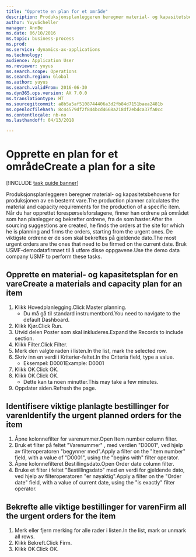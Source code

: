 ```yaml
--- 
title: "Opprette en plan for et område"
description: Produksjonsplanleggeren beregner material- og kapasitetsbehovene for produksjonen av en bestemt vare.
author: YuyuScheller
manager: AnnBe
ms.date: 06/10/2016
ms.topic: business-process
ms.prod: 
ms.service: dynamics-ax-applications
ms.technology: 
audience: Application User
ms.reviewer: yuyus
ms.search.scope: Operations
ms.search.region: Global
ms.author: yuyus
ms.search.validFrom: 2016-06-30
ms.dyn365.ops.version: AX 7.0.0
ms.translationtype: HT
ms.sourcegitcommit: a8b5a5af5108744406a3d2fb84d7151baea2481b
ms.openlocfilehash: 8c44579df2f844bcd4668a218df2ebdca37fa0cc
ms.contentlocale: nb-no
ms.lasthandoff: 04/13/2018

---
```

# <a name="create-a-plan-for-a-site"></a><span data-ttu-id="627b5-103">Opprette en plan for et område</span><span class="sxs-lookup"><span data-stu-id="627b5-103">Create a plan for a site</span></span>

[!INCLUDE [task guide banner](../../includes/task-guide-banner.md)]

<span data-ttu-id="627b5-104">Produksjonsplanleggeren beregner material- og kapasitetsbehovene for produksjonen av en bestemt vare.</span><span class="sxs-lookup"><span data-stu-id="627b5-104">The production planner calculates the material and capacity requirements for the production of a specific item.</span></span> <span data-ttu-id="627b5-105">Når du har opprettet forespørselsforslagene, finner han ordrene på området som han planlegger og bekrefter ordrene, fra de som haster.</span><span class="sxs-lookup"><span data-stu-id="627b5-105">After the sourcing suggestions are created, he finds the orders at the site for which he is planning and firms the orders, starting from the urgent ones.</span></span> <span data-ttu-id="627b5-106">De viktigste ordrene er de som skal bekreftes på gjeldende dato.</span><span class="sxs-lookup"><span data-stu-id="627b5-106">The most urgent orders are the ones that need to be firmed on the current date.</span></span> <span data-ttu-id="627b5-107">Bruk USMF-demodatafirmaet til å utføre disse oppgavene.</span><span class="sxs-lookup"><span data-stu-id="627b5-107">Use the demo data company USMF to perform these tasks.</span></span>


## <a name="create-a-materials-and-capacity-plan-for-an-item"></a><span data-ttu-id="627b5-108">Opprette en material- og kapasitetsplan for en vare</span><span class="sxs-lookup"><span data-stu-id="627b5-108">Create a materials and capacity plan for an item</span></span>
1. <span data-ttu-id="627b5-109">Klikk Hovedplanlegging.</span><span class="sxs-lookup"><span data-stu-id="627b5-109">Click Master planning.</span></span>
    * <span data-ttu-id="627b5-110">Du må gå til standard instrumentbord.</span><span class="sxs-lookup"><span data-stu-id="627b5-110">You need to navigate to the default Dashboard.</span></span>  
2. <span data-ttu-id="627b5-111">Klikk Kjør.</span><span class="sxs-lookup"><span data-stu-id="627b5-111">Click Run.</span></span>
3. <span data-ttu-id="627b5-112">Utvid delen Poster som skal inkluderes.</span><span class="sxs-lookup"><span data-stu-id="627b5-112">Expand the Records to include section.</span></span>
4. <span data-ttu-id="627b5-113">Klikk Filter.</span><span class="sxs-lookup"><span data-stu-id="627b5-113">Click Filter.</span></span>
5. <span data-ttu-id="627b5-114">Merk den valgte raden i listen.</span><span class="sxs-lookup"><span data-stu-id="627b5-114">In the list, mark the selected row.</span></span>
6. <span data-ttu-id="627b5-115">Skriv inn en verdi i Kriterier-feltet.</span><span class="sxs-lookup"><span data-stu-id="627b5-115">In the Criteria field, type a value.</span></span>
    * <span data-ttu-id="627b5-116">Eksempel: D0001</span><span class="sxs-lookup"><span data-stu-id="627b5-116">Example: D0001</span></span>  
7. <span data-ttu-id="627b5-117">Klikk OK.</span><span class="sxs-lookup"><span data-stu-id="627b5-117">Click OK.</span></span>
8. <span data-ttu-id="627b5-118">Klikk OK.</span><span class="sxs-lookup"><span data-stu-id="627b5-118">Click OK.</span></span>
    * <span data-ttu-id="627b5-119">Dette kan ta noen minutter.</span><span class="sxs-lookup"><span data-stu-id="627b5-119">This may take a few minutes.</span></span>  
9. <span data-ttu-id="627b5-120">Oppdater siden.</span><span class="sxs-lookup"><span data-stu-id="627b5-120">Refresh the page.</span></span>

## <a name="identify-the-urgent-planned-orders-for-the-item"></a><span data-ttu-id="627b5-121">Identifisere viktige planlagte bestillinger for varen</span><span class="sxs-lookup"><span data-stu-id="627b5-121">Identify the urgent planned orders for the item</span></span>
1. <span data-ttu-id="627b5-122">Åpne kolonnefilter for varenummer.</span><span class="sxs-lookup"><span data-stu-id="627b5-122">Open Item number column filter.</span></span>
2. <span data-ttu-id="627b5-123">Bruk et filter på feltet "Varenummer" , med verdien "D0001", ved hjelp av filteroperatoren "begynner med".</span><span class="sxs-lookup"><span data-stu-id="627b5-123">Apply a filter on the "Item number" field, with a value of "D0001", using the "begins with" filter operator.</span></span>
3. <span data-ttu-id="627b5-124">Åpne kolonnefilteret Bestillingsdato.</span><span class="sxs-lookup"><span data-stu-id="627b5-124">Open Order date column filter.</span></span>
4. <span data-ttu-id="627b5-125">Bruke et filter i feltet "Bestillingsdato" med en verdi for gjeldende dato, ved hjelp av filteroperatoren "er nøyaktig".</span><span class="sxs-lookup"><span data-stu-id="627b5-125">Apply a filter on the "Order date" field, with a value of current date, using the "is exactly" filter operator.</span></span>

## <a name="firm-all-the-urgent-orders-for-the-item"></a><span data-ttu-id="627b5-126">Bekrefte alle viktige bestillinger for varen</span><span class="sxs-lookup"><span data-stu-id="627b5-126">Firm all the urgent orders for the item</span></span>
1. <span data-ttu-id="627b5-127">Merk eller fjern merking for alle rader i listen.</span><span class="sxs-lookup"><span data-stu-id="627b5-127">In the list, mark or unmark all rows.</span></span>
2. <span data-ttu-id="627b5-128">Klikk Bekreft.</span><span class="sxs-lookup"><span data-stu-id="627b5-128">Click Firm.</span></span>
3. <span data-ttu-id="627b5-129">Klikk OK.</span><span class="sxs-lookup"><span data-stu-id="627b5-129">Click OK.</span></span>


